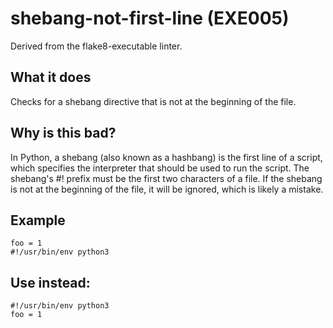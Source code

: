 # shebang-not-first-line (EXE005)
Derived from the flake8-executable linter.
## What it does
Checks for a shebang directive that is not at the beginning of the file.
## Why is this bad?
In Python, a shebang (also known as a hashbang) is the first line of a
script, which specifies the interpreter that should be used to run the
script.
The shebang's #! prefix must be the first two characters of a file. If
the shebang is not at the beginning of the file, it will be ignored, which
is likely a mistake.
## Example
```
foo = 1
#!/usr/bin/env python3
```
## Use instead:
```
#!/usr/bin/env python3
foo = 1
```